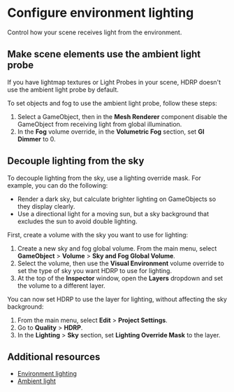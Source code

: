 # Configure environment lighting

Control how your scene receives light from the environment.

## Make scene elements use the ambient light probe

If you have lightmap textures or Light Probes in your scene, HDRP doesn't use the ambient light probe by default.

To set objects and fog to use the ambient light probe, follow these steps:

1. Select a GameObject, then in the **Mesh Renderer** component disable the GameObject from receiving light from global illumination.
1. In the **Fog** volume override, in the **Volumetric Fog** section,  set **GI Dimmer** to 0.

<a name="DecoupleVisualEnvironment"></a>

## Decouple lighting from the sky

To decouple lighting from the sky, use a lighting override mask. For example, you can do the following:

- Render a dark sky, but calculate brighter lighting on GameObjects so they display clearly. 
- Use a directional light for a moving sun, but a sky background that excludes the sun to avoid double lighting. 

First, create a volume with the sky you want to use for lighting:

1. Create a new sky and fog global volume. From the main menu, select **GameObject** > **Volume** > **Sky and Fog Global Volume**.
1. Select the volume, then use the **Visual Environment** volume override to set the type of sky you want HDRP to use for lighting.
1. At the top of the **Inspector** window, open the **Layers** dropdown and set the volume to a different layer. 

You can now set HDRP to use the layer for lighting, without affecting the sky background:

1. From the main menu, select **Edit** > **Project Settings**.
1. Go to **Quality** > **HDRP**.
1. In the **Lighting** > **Sky** section, set **Lighting Override Mask** to the layer. 

## Additional resources

- [Environment lighting](Environment-lighting.md)
- [Ambient light](https://docs.unity3d.com/Manual/lighting-ambient-light.html)
